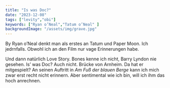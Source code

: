 ```yaml
---
title: "Is was Doc?"
date: "2023-12-08"
tags: ["levity","obi"]
keywords: ["Ryan o’Neal","Tatum o’Neal" ]
backgroundImage: "/assets/img/grave.jpg"
---
```

By Ryan o’Neal denkt man als erstes an Tatum und Paper Moon. Ich jedrnfalls. Obwohl ich an den Film nur vage Erinnerungen habe.

Und dann natürlich Love Story. Bones kenne ich nicht, Barry Lyndon nie gesehen. Is’ was Doc? Auch nicht. Brücke von Arnheim. Da hat er mitgespielt? An seinen Auftritt in *Am Fuß der blauen Berge* kann ich mich zwar erst recht nicht erinnern. Aber sentimental wie ich bin, will ich ihm das hoch anrechnen. 